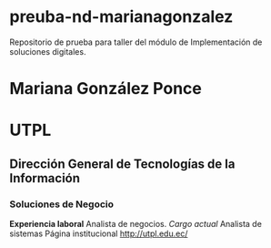 # preuba-nd-marianagonzalez
Repositorio de prueba para taller del módulo de Implementación de soluciones digitales.
# Mariana González Ponce
# UTPL
## Dirección General de Tecnologías de la Información
### Soluciones de Negocio
**Experiencia laboral**
Analista de negocios. *Cargo actual*
Analista de sistemas
Página institucional http://utpl.edu.ec/
